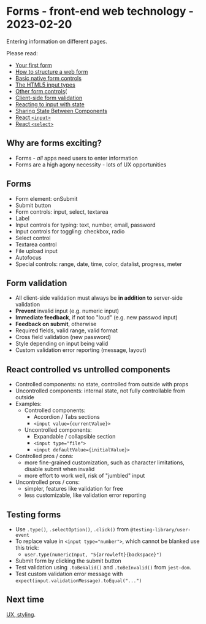 # Forms - front-end web technology - 2023-02-20

Entering information on different pages.

Please read:

- [Your first form](https://developer.mozilla.org/en-US/docs/Learn/Forms/Your_first_form)
- [How to structure a web form](https://developer.mozilla.org/en-US/docs/Learn/Forms/How_to_structure_a_web_form)
- [Basic native form controls](https://developer.mozilla.org/en-US/docs/Learn/Forms/Basic_native_form_controls)
- [The HTML5 input types](https://developer.mozilla.org/en-US/docs/Learn/Forms/HTML5_input_types)
- [Other form controls](https://developer.mozilla.org/en-US/docs/Learn/Forms/Other_form_controls)(
- [Client-side form validation](https://developer.mozilla.org/en-US/docs/Learn/Forms/Form_validation)
- [Reacting to input with state](https://beta.reactjs.org/learn/reacting-to-input-with-state)
- [Sharing State Between Components](https://beta.reactjs.org/learn/sharing-state-between-components)
- [React `<input>`](https://beta.reactjs.org/reference/react-dom/components/input)
- [React `<select>`](https://beta.reactjs.org/reference/react-dom/components/select)

## Why are forms exciting?

- Forms - _all_ apps need users to enter information
- Forms are a high agony necessity - lots of UX opportunities

## Forms

- Form element: onSubmit
- Submit button
- Form controls: input, select, textarea
- Label
- Input controls for typing: text, number, email, password
- Input controls for toggling: checkbox, radio
- Select control
- Textarea control
- File upload input
- Autofocus
- Special controls: range, date, time, color, datalist, progress, meter

## Form validation

- All client-side validation must always be **in addition to** server-side validation
- **Prevent** invalid input (e.g. numeric input)
- **Immediate feedback**, if not too "loud" (e.g. new passwod input)
- **Feedback on submit**, otherwise
- Required fields, valid range, valid format
- Cross field validation (new password)
- Style depending on input being valid
- Custom validation error reporting (message, layout)

## React controlled vs untrolled components

- Controlled components: no state, controlled from outside with props
- Uncontrolled components: internal state, not fully controllable from outside
- Examples:
  - Controlled components:
    - Accordion / Tabs sections
    - `<input value={currentValue}>`
  - Uncontrolled components:
    - Expandable / collapsible section
    - `<input type="file">`
    - `<input defaultValue={initialValue}>`
- Controlled pros / cons:
  - more fine-grained customization, such as character limitations, disable submit when invalid
  - more effort to work well, risk of "jumbled" input
- Uncontrolled pros / cons:
  - simpler, features like validation for free
  - less customizable, like validation error reporting

## Testing forms

- Use `.type()`, `.selectOption()`, `.click()` from `@testing-library/user-event`
- To replace value in `<input type="number">`, which cannot be blanked use this trick:
  - `user.type(numericInput, "5{arrowleft}{backspace}")`
- Submit form by clicking the submit button
- Test validation using `.toBeValid()` and `.toBeInvalid()` from `jest-dom`.
- Test custom validation error message with `expect(input.validationMessage).toEqual("...")`

## Next time

[UX, styling](..).
